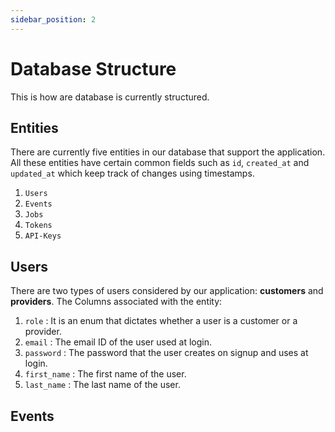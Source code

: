 ```yaml
---
sidebar_position: 2
---
```


# Database Structure

This is how are database is currently structured.

## Entities

There are currently five entities in our database that support the application. All these entities have certain common fields such as `id`, `created_at` and `updated_at` which keep track of changes using timestamps.

1. `Users`
2. `Events`
3. `Jobs`
4. `Tokens`
5. `API-Keys`

## Users

There are two types of users considered by our application: **customers** and **providers**.
The Columns associated with the entity:

1. `role` : It is an enum that dictates whether a user is a customer or a provider.
2. `email` : The email ID of the user used at login.
3. `password` : The password that the user creates on signup and uses at login.
4. `first_name` : The first name of the user.
5. `last_name` : The last name of the user.

## Events
